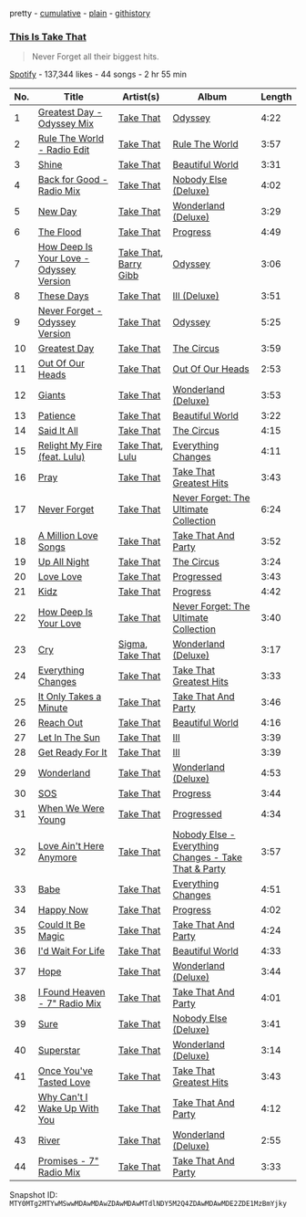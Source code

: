 pretty - [cumulative](/playlists/cumulative/37i9dQZF1DX5joH2aOAS4r.md) - [plain](/playlists/plain/37i9dQZF1DX5joH2aOAS4r) - [githistory](https://github.githistory.xyz/mackorone/spotify-playlist-archive/blob/main/playlists/plain/37i9dQZF1DX5joH2aOAS4r)

### [This Is Take That](https://open.spotify.com/playlist/37i9dQZF1DX5joH2aOAS4r)

> Never Forget all their biggest hits.

[Spotify](https://open.spotify.com/user/spotify) - 137,344 likes - 44 songs - 2 hr 55 min

| No. | Title | Artist(s) | Album | Length |
|---|---|---|---|---|
| 1 | [Greatest Day \- Odyssey Mix](https://open.spotify.com/track/3SxxRELHWjhUysHzb6LX4Y) | [Take That](https://open.spotify.com/artist/1XgFuvRd7r5g0h844A5ZUQ) | [Odyssey](https://open.spotify.com/album/7HjU9Io9RWarqivMb0Ivbq) | 4:22 |
| 2 | [Rule The World \- Radio Edit](https://open.spotify.com/track/3yZNKN3r1USoCVij9VDSh6) | [Take That](https://open.spotify.com/artist/1XgFuvRd7r5g0h844A5ZUQ) | [Rule The World](https://open.spotify.com/album/7tU9I1v08hhpQUavJjCwDS) | 3:57 |
| 3 | [Shine](https://open.spotify.com/track/1hrsEHe39nYu1pJx0Nrxd7) | [Take That](https://open.spotify.com/artist/1XgFuvRd7r5g0h844A5ZUQ) | [Beautiful World](https://open.spotify.com/album/676W2PECpK9UJuuqyjXRjk) | 3:31 |
| 4 | [Back for Good \- Radio Mix](https://open.spotify.com/track/24fQpRwKFkC3Fe8QtvvrNw) | [Take That](https://open.spotify.com/artist/1XgFuvRd7r5g0h844A5ZUQ) | [Nobody Else \(Deluxe\)](https://open.spotify.com/album/5QnHvl0ne6yEhRGw3ajvFF) | 4:02 |
| 5 | [New Day](https://open.spotify.com/track/66W3clk73gnkw3E1aflNrP) | [Take That](https://open.spotify.com/artist/1XgFuvRd7r5g0h844A5ZUQ) | [Wonderland \(Deluxe\)](https://open.spotify.com/album/6cyUcKNdyK1NRBQ7vjEwVY) | 3:29 |
| 6 | [The Flood](https://open.spotify.com/track/5vCS9CJL8hAm9DZNlt7GJq) | [Take That](https://open.spotify.com/artist/1XgFuvRd7r5g0h844A5ZUQ) | [Progress](https://open.spotify.com/album/1uRXiZziJZmETnnaNsgna1) | 4:49 |
| 7 | [How Deep Is Your Love \- Odyssey Version](https://open.spotify.com/track/5I1RqAy4esQTdrzHlKc0X1) | [Take That](https://open.spotify.com/artist/1XgFuvRd7r5g0h844A5ZUQ), [Barry Gibb](https://open.spotify.com/artist/7Hd38PVp634oGEb9pIDs5d) | [Odyssey](https://open.spotify.com/album/7HjU9Io9RWarqivMb0Ivbq) | 3:06 |
| 8 | [These Days](https://open.spotify.com/track/4L1BbIVqPSO6m301SQdYWw) | [Take That](https://open.spotify.com/artist/1XgFuvRd7r5g0h844A5ZUQ) | [III \(Deluxe\)](https://open.spotify.com/album/11m5QpqoIrWSyfFDfFEhde) | 3:51 |
| 9 | [Never Forget \- Odyssey Version](https://open.spotify.com/track/1LgrwHWVoWkEWBhUn58lgI) | [Take That](https://open.spotify.com/artist/1XgFuvRd7r5g0h844A5ZUQ) | [Odyssey](https://open.spotify.com/album/7HjU9Io9RWarqivMb0Ivbq) | 5:25 |
| 10 | [Greatest Day](https://open.spotify.com/track/0OPCWu1aKdS0Ktw1iKkBpX) | [Take That](https://open.spotify.com/artist/1XgFuvRd7r5g0h844A5ZUQ) | [The Circus](https://open.spotify.com/album/5FuEHzt0M2pBI8bdm6JpXt) | 3:59 |
| 11 | [Out Of Our Heads](https://open.spotify.com/track/6n4iC12yj0ikLQerdys7Jt) | [Take That](https://open.spotify.com/artist/1XgFuvRd7r5g0h844A5ZUQ) | [Out Of Our Heads](https://open.spotify.com/album/0oQLGHGrib70KAwZCiQ6wq) | 2:53 |
| 12 | [Giants](https://open.spotify.com/track/1GlyElASkmRfmPIEfxMlTC) | [Take That](https://open.spotify.com/artist/1XgFuvRd7r5g0h844A5ZUQ) | [Wonderland \(Deluxe\)](https://open.spotify.com/album/6cyUcKNdyK1NRBQ7vjEwVY) | 3:53 |
| 13 | [Patience](https://open.spotify.com/track/4DxybsoSiMUW0JI2oM0SSN) | [Take That](https://open.spotify.com/artist/1XgFuvRd7r5g0h844A5ZUQ) | [Beautiful World](https://open.spotify.com/album/676W2PECpK9UJuuqyjXRjk) | 3:22 |
| 14 | [Said It All](https://open.spotify.com/track/5fqC8Ms9SOr6Bz4KJ5P4eC) | [Take That](https://open.spotify.com/artist/1XgFuvRd7r5g0h844A5ZUQ) | [The Circus](https://open.spotify.com/album/4ZQyCspw8NPzUZm1VantTn) | 4:15 |
| 15 | [Relight My Fire \(feat\. Lulu\)](https://open.spotify.com/track/1EflNuGtIko1YjBAmbZAQr) | [Take That](https://open.spotify.com/artist/1XgFuvRd7r5g0h844A5ZUQ), [Lulu](https://open.spotify.com/artist/0jYKX08u1XxmHrl5TdM2QZ) | [Everything Changes](https://open.spotify.com/album/602GFhC2XWPK8WeeaTUysX) | 4:11 |
| 16 | [Pray](https://open.spotify.com/track/6Ln76fIfkdmL6UHbuYR756) | [Take That](https://open.spotify.com/artist/1XgFuvRd7r5g0h844A5ZUQ) | [Take That Greatest Hits](https://open.spotify.com/album/0Roig21lheelthCcmLyjYO) | 3:43 |
| 17 | [Never Forget](https://open.spotify.com/track/1WK7eLVsD0zH4UWm9ob3z6) | [Take That](https://open.spotify.com/artist/1XgFuvRd7r5g0h844A5ZUQ) | [Never Forget: The Ultimate Collection](https://open.spotify.com/album/7jzGCK8GdjuWEAe1lZ71xI) | 6:24 |
| 18 | [A Million Love Songs](https://open.spotify.com/track/4QK1Ha1igtiNv15qqcxLLs) | [Take That](https://open.spotify.com/artist/1XgFuvRd7r5g0h844A5ZUQ) | [Take That And Party](https://open.spotify.com/album/62b9VhscZFo5FPQJ7IXOnC) | 3:52 |
| 19 | [Up All Night](https://open.spotify.com/track/5AFs13mh2d0m7IMcddojBq) | [Take That](https://open.spotify.com/artist/1XgFuvRd7r5g0h844A5ZUQ) | [The Circus](https://open.spotify.com/album/5FuEHzt0M2pBI8bdm6JpXt) | 3:24 |
| 20 | [Love Love](https://open.spotify.com/track/4alxKvdRtItAJCz0gSeAM1) | [Take That](https://open.spotify.com/artist/1XgFuvRd7r5g0h844A5ZUQ) | [Progressed](https://open.spotify.com/album/2H9H4ihWfGR9g9DamBq7W7) | 3:43 |
| 21 | [Kidz](https://open.spotify.com/track/5VZKKhehCWjkVRMeRI7vnz) | [Take That](https://open.spotify.com/artist/1XgFuvRd7r5g0h844A5ZUQ) | [Progress](https://open.spotify.com/album/1uRXiZziJZmETnnaNsgna1) | 4:42 |
| 22 | [How Deep Is Your Love](https://open.spotify.com/track/0pO9wem4wi61QD2PWFpIJQ) | [Take That](https://open.spotify.com/artist/1XgFuvRd7r5g0h844A5ZUQ) | [Never Forget: The Ultimate Collection](https://open.spotify.com/album/7jzGCK8GdjuWEAe1lZ71xI) | 3:40 |
| 23 | [Cry](https://open.spotify.com/track/4zJIKsSumCbZgcbWz1UNPL) | [Sigma](https://open.spotify.com/artist/01pKrlgPJhm5dB4lneYAqS), [Take That](https://open.spotify.com/artist/1XgFuvRd7r5g0h844A5ZUQ) | [Wonderland \(Deluxe\)](https://open.spotify.com/album/6cyUcKNdyK1NRBQ7vjEwVY) | 3:17 |
| 24 | [Everything Changes](https://open.spotify.com/track/5RWVIPhDjeUKGRqXF65v1N) | [Take That](https://open.spotify.com/artist/1XgFuvRd7r5g0h844A5ZUQ) | [Take That Greatest Hits](https://open.spotify.com/album/0Roig21lheelthCcmLyjYO) | 3:33 |
| 25 | [It Only Takes a Minute](https://open.spotify.com/track/0F8pZG9g1m7GufGIoVQUDz) | [Take That](https://open.spotify.com/artist/1XgFuvRd7r5g0h844A5ZUQ) | [Take That And Party](https://open.spotify.com/album/62b9VhscZFo5FPQJ7IXOnC) | 3:46 |
| 26 | [Reach Out](https://open.spotify.com/track/4lTLtIZubM1qsDAz40zOPV) | [Take That](https://open.spotify.com/artist/1XgFuvRd7r5g0h844A5ZUQ) | [Beautiful World](https://open.spotify.com/album/676W2PECpK9UJuuqyjXRjk) | 4:16 |
| 27 | [Let In The Sun](https://open.spotify.com/track/2cDFH3rdUZhjFQ6psYLea7) | [Take That](https://open.spotify.com/artist/1XgFuvRd7r5g0h844A5ZUQ) | [III](https://open.spotify.com/album/1okAHd8YBVdAzuuU3OhTLR) | 3:39 |
| 28 | [Get Ready For It](https://open.spotify.com/track/4LcIwrVqu6QFC2NCjO3ols) | [Take That](https://open.spotify.com/artist/1XgFuvRd7r5g0h844A5ZUQ) | [III](https://open.spotify.com/album/1okAHd8YBVdAzuuU3OhTLR) | 3:39 |
| 29 | [Wonderland](https://open.spotify.com/track/4KN1xC3IVZCA5c5h5yIHsH) | [Take That](https://open.spotify.com/artist/1XgFuvRd7r5g0h844A5ZUQ) | [Wonderland \(Deluxe\)](https://open.spotify.com/album/6cyUcKNdyK1NRBQ7vjEwVY) | 4:53 |
| 30 | [SOS](https://open.spotify.com/track/7fCcufyllD7HZjaca61Z37) | [Take That](https://open.spotify.com/artist/1XgFuvRd7r5g0h844A5ZUQ) | [Progress](https://open.spotify.com/album/1uRXiZziJZmETnnaNsgna1) | 3:44 |
| 31 | [When We Were Young](https://open.spotify.com/track/4fK9qPkOeCYbbNdHAdjsEz) | [Take That](https://open.spotify.com/artist/1XgFuvRd7r5g0h844A5ZUQ) | [Progressed](https://open.spotify.com/album/2H9H4ihWfGR9g9DamBq7W7) | 4:34 |
| 32 | [Love Ain't Here Anymore](https://open.spotify.com/track/7s1EpNW7DNT9fpaJfYGy6Y) | [Take That](https://open.spotify.com/artist/1XgFuvRd7r5g0h844A5ZUQ) | [Nobody Else \- Everything Changes \- Take That & Party](https://open.spotify.com/album/6UVzfY3VuXDlCjUKzIJrIt) | 3:57 |
| 33 | [Babe](https://open.spotify.com/track/4X1RZn86wq9RbeKX4q5X6s) | [Take That](https://open.spotify.com/artist/1XgFuvRd7r5g0h844A5ZUQ) | [Everything Changes](https://open.spotify.com/album/602GFhC2XWPK8WeeaTUysX) | 4:51 |
| 34 | [Happy Now](https://open.spotify.com/track/3S5GiZh3w7iBIPlWgvYqZB) | [Take That](https://open.spotify.com/artist/1XgFuvRd7r5g0h844A5ZUQ) | [Progress](https://open.spotify.com/album/1uRXiZziJZmETnnaNsgna1) | 4:02 |
| 35 | [Could It Be Magic](https://open.spotify.com/track/7deYNXJwTtFO6W5krNtToz) | [Take That](https://open.spotify.com/artist/1XgFuvRd7r5g0h844A5ZUQ) | [Take That And Party](https://open.spotify.com/album/62b9VhscZFo5FPQJ7IXOnC) | 4:24 |
| 36 | [I'd Wait For Life](https://open.spotify.com/track/2sZi5QvigU6VEnA427iERE) | [Take That](https://open.spotify.com/artist/1XgFuvRd7r5g0h844A5ZUQ) | [Beautiful World](https://open.spotify.com/album/676W2PECpK9UJuuqyjXRjk) | 4:33 |
| 37 | [Hope](https://open.spotify.com/track/5JTQ4h07j2UwgL32YFvkLf) | [Take That](https://open.spotify.com/artist/1XgFuvRd7r5g0h844A5ZUQ) | [Wonderland \(Deluxe\)](https://open.spotify.com/album/6cyUcKNdyK1NRBQ7vjEwVY) | 3:44 |
| 38 | [I Found Heaven \- 7" Radio Mix](https://open.spotify.com/track/025q77BJNQ31NnqVfKkguH) | [Take That](https://open.spotify.com/artist/1XgFuvRd7r5g0h844A5ZUQ) | [Take That And Party](https://open.spotify.com/album/62b9VhscZFo5FPQJ7IXOnC) | 4:01 |
| 39 | [Sure](https://open.spotify.com/track/5W45OBErDVYmZXhzas9GbR) | [Take That](https://open.spotify.com/artist/1XgFuvRd7r5g0h844A5ZUQ) | [Nobody Else \(Deluxe\)](https://open.spotify.com/album/5QnHvl0ne6yEhRGw3ajvFF) | 3:41 |
| 40 | [Superstar](https://open.spotify.com/track/4hIimoY7T2xMWkVIlBzE9i) | [Take That](https://open.spotify.com/artist/1XgFuvRd7r5g0h844A5ZUQ) | [Wonderland \(Deluxe\)](https://open.spotify.com/album/6cyUcKNdyK1NRBQ7vjEwVY) | 3:14 |
| 41 | [Once You've Tasted Love](https://open.spotify.com/track/1bs20WpkLmMvAYElB0WBis) | [Take That](https://open.spotify.com/artist/1XgFuvRd7r5g0h844A5ZUQ) | [Take That Greatest Hits](https://open.spotify.com/album/0Roig21lheelthCcmLyjYO) | 3:43 |
| 42 | [Why Can't I Wake Up With You](https://open.spotify.com/track/0nRXC1yU5uLFzfHlEWwPTY) | [Take That](https://open.spotify.com/artist/1XgFuvRd7r5g0h844A5ZUQ) | [Take That And Party](https://open.spotify.com/album/62b9VhscZFo5FPQJ7IXOnC) | 4:12 |
| 43 | [River](https://open.spotify.com/track/1stKEQ8sgdcYGlasyTNFRx) | [Take That](https://open.spotify.com/artist/1XgFuvRd7r5g0h844A5ZUQ) | [Wonderland \(Deluxe\)](https://open.spotify.com/album/6cyUcKNdyK1NRBQ7vjEwVY) | 2:55 |
| 44 | [Promises \- 7" Radio Mix](https://open.spotify.com/track/7p2pUmOEEetAPQqFJbrRzO) | [Take That](https://open.spotify.com/artist/1XgFuvRd7r5g0h844A5ZUQ) | [Take That And Party](https://open.spotify.com/album/62b9VhscZFo5FPQJ7IXOnC) | 3:33 |

Snapshot ID: `MTY0MTg2MTYwMSwwMDAwMDAwZDAwMDAwMTdlNDY5M2Q4ZDAwMDAwMDE2ZDE1MzBmYjky`